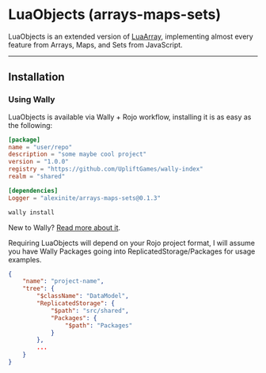 # LuaObjects (arrays-maps-sets)

LuaObjects is an extended version of [LuaArray](../arrays/), implementing almost every feature from Arrays, Maps, and Sets from JavaScript.

-----

## Installation

### Using Wally

LuaObjects is available via Wally + Rojo workflow, installing it is as easy as the following:

``` toml title="wally.toml" hl_lines="9"
[package]
name = "user/repo"
description = "some maybe cool project"
version = "1.0.0"
registry = "https://github.com/UpliftGames/wally-index"
realm = "shared"

[dependencies]
Logger = "alexinite/arrays-maps-sets@0.1.3"
```

``` ps1
wally install
```

New to Wally? [Read more about it](https://wally.run/).

Requiring LuaObjects will depend on your Rojo project format, I will assume you have Wally Packages going into ReplicatedStorage/Packages for usage examples.

``` json title="default.project.json" hl_lines="7 8 9"
{
    "name": "project-name",
    "tree": {
        "$className": "DataModel",
        "ReplicatedStorage": {
            "$path": "src/shared",
            "Packages": {
                "$path": "Packages"
            }
        },
        ...
    }
}
```